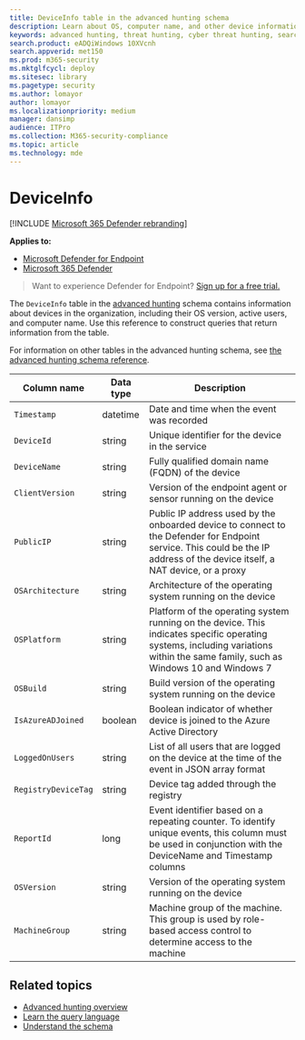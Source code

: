 ```yaml
---
title: DeviceInfo table in the advanced hunting schema
description: Learn about OS, computer name, and other device information in the DeviceInfo table of the advanced hunting schema
keywords: advanced hunting, threat hunting, cyber threat hunting, search, query, telemetry, schema reference, kusto, table, column, data type, description, deviceinfo, device, OS, platform, users, DeviceInfo
search.product: eADQiWindows 10XVcnh
search.appverid: met150
ms.prod: m365-security
ms.mktglfcycl: deploy
ms.sitesec: library
ms.pagetype: security
ms.author: lomayor
author: lomayor
ms.localizationpriority: medium
manager: dansimp
audience: ITPro
ms.collection: M365-security-compliance
ms.topic: article
ms.technology: mde
---
```


# DeviceInfo

[!INCLUDE [Microsoft 365 Defender rebranding](../../includes/microsoft-defender.md)]

**Applies to:**
- [Microsoft Defender for Endpoint](https://go.microsoft.com/fwlink/p/?linkid=2154037)
- [Microsoft 365 Defender](https://go.microsoft.com/fwlink/?linkid=2118804)


>Want to experience Defender for Endpoint? [Sign up for a free trial.](https://www.microsoft.com/microsoft-365/windows/microsoft-defender-atp?ocid=docs-wdatp-advancedhuntingref-abovefoldlink)

The `DeviceInfo` table in the [advanced hunting](advanced-hunting-overview.md) schema contains information about devices in the organization, including their OS version, active users, and computer name. Use this reference to construct queries that return information from the table.

For information on other tables in the advanced hunting schema, see [the advanced hunting schema reference](advanced-hunting-schema-reference.md).

| Column name | Data type | Description |
|-------------|-----------|-------------|
| `Timestamp` | datetime | Date and time when the event was recorded |
| `DeviceId` | string | Unique identifier for the device in the service |
| `DeviceName` | string | Fully qualified domain name (FQDN) of the device |
| `ClientVersion` | string | Version of the endpoint agent or sensor running on the device |
| `PublicIP` | string | Public IP address used by the onboarded device to connect to the Defender for Endpoint service. This could be the IP address of the device itself, a NAT device, or a proxy |
| `OSArchitecture` | string | Architecture of the operating system running on the device |
| `OSPlatform` | string | Platform of the operating system running on the device. This indicates specific operating systems, including variations within the same family, such as Windows 10 and Windows 7 |
| `OSBuild` | string | Build version of the operating system running on the device |
| `IsAzureADJoined` | boolean | Boolean indicator of whether device is joined to the Azure Active Directory |
| `LoggedOnUsers` | string | List of all users that are logged on the device at the time of the event in JSON array format |
| `RegistryDeviceTag` | string | Device tag added through the registry |
| `ReportId` | long | Event identifier based on a repeating counter. To identify unique events, this column must be used in conjunction with the DeviceName and Timestamp columns |
| `OSVersion` | string | Version of the operating system running on the device |
| `MachineGroup` | string | Machine group of the machine. This group is used by role-based access control to determine access to the machine |

## Related topics
- [Advanced hunting overview](advanced-hunting-overview.md)
- [Learn the query language](advanced-hunting-query-language.md)
- [Understand the schema](advanced-hunting-schema-reference.md)

